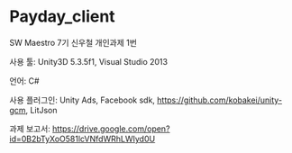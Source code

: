 # Payday_client
SW Maestro 7기 신우철 개인과제 1번

사용 툴: Unity3D 5.3.5f1, Visual Studio 2013

언어: C#

사용 플러그인: Unity Ads, Facebook sdk, https://github.com/kobakei/unity-gcm, LitJson

과제 보고서: https://drive.google.com/open?id=0B2bTyXoO581lcVNfdWRhLWIyd0U
